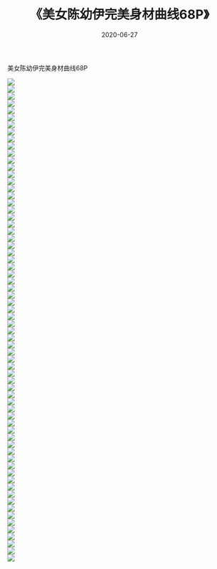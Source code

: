 ﻿---
layout: post
title:  《美女陈幼伊完美身材曲线68P》
date:   2020-06-27
img: http://pic.660000.xyz/1:/性感/2020/美女陈幼伊完美身材曲线68P/000.jpg
categories: [美女, 清纯, 唯美]
---

美女陈幼伊完美身材曲线68P

  ![](http://pic.660000.xyz/1:/性感/2020/美女陈幼伊完美身材曲线68P/001.jpg) <br> ![](http://pic.660000.xyz/1:/性感/2020/美女陈幼伊完美身材曲线68P/002.jpg) <br> ![](http://pic.660000.xyz/1:/性感/2020/美女陈幼伊完美身材曲线68P/003.jpg) <br> ![](http://pic.660000.xyz/1:/性感/2020/美女陈幼伊完美身材曲线68P/004.jpg) <br> ![](http://pic.660000.xyz/1:/性感/2020/美女陈幼伊完美身材曲线68P/005.jpg) <br> ![](http://pic.660000.xyz/1:/性感/2020/美女陈幼伊完美身材曲线68P/006.jpg) <br> ![](http://pic.660000.xyz/1:/性感/2020/美女陈幼伊完美身材曲线68P/007.jpg) <br> ![](http://pic.660000.xyz/1:/性感/2020/美女陈幼伊完美身材曲线68P/008.jpg) <br> ![](http://pic.660000.xyz/1:/性感/2020/美女陈幼伊完美身材曲线68P/009.jpg) <br> ![](http://pic.660000.xyz/1:/性感/2020/美女陈幼伊完美身材曲线68P/010.jpg) <br> ![](http://pic.660000.xyz/1:/性感/2020/美女陈幼伊完美身材曲线68P/011.jpg) <br> ![](http://pic.660000.xyz/1:/性感/2020/美女陈幼伊完美身材曲线68P/012.jpg) <br> ![](http://pic.660000.xyz/1:/性感/2020/美女陈幼伊完美身材曲线68P/013.jpg) <br> ![](http://pic.660000.xyz/1:/性感/2020/美女陈幼伊完美身材曲线68P/014.jpg) <br> ![](http://pic.660000.xyz/1:/性感/2020/美女陈幼伊完美身材曲线68P/015.jpg) <br> ![](http://pic.660000.xyz/1:/性感/2020/美女陈幼伊完美身材曲线68P/016.jpg) <br> ![](http://pic.660000.xyz/1:/性感/2020/美女陈幼伊完美身材曲线68P/017.jpg) <br> ![](http://pic.660000.xyz/1:/性感/2020/美女陈幼伊完美身材曲线68P/018.jpg) <br> ![](http://pic.660000.xyz/1:/性感/2020/美女陈幼伊完美身材曲线68P/019.jpg) <br> ![](http://pic.660000.xyz/1:/性感/2020/美女陈幼伊完美身材曲线68P/020.jpg) <br> ![](http://pic.660000.xyz/1:/性感/2020/美女陈幼伊完美身材曲线68P/021.jpg) <br> ![](http://pic.660000.xyz/1:/性感/2020/美女陈幼伊完美身材曲线68P/022.jpg) <br> ![](http://pic.660000.xyz/1:/性感/2020/美女陈幼伊完美身材曲线68P/023.jpg) <br> ![](http://pic.660000.xyz/1:/性感/2020/美女陈幼伊完美身材曲线68P/024.jpg) <br> ![](http://pic.660000.xyz/1:/性感/2020/美女陈幼伊完美身材曲线68P/025.jpg) <br> ![](http://pic.660000.xyz/1:/性感/2020/美女陈幼伊完美身材曲线68P/026.jpg) <br> ![](http://pic.660000.xyz/1:/性感/2020/美女陈幼伊完美身材曲线68P/027.jpg) <br> ![](http://pic.660000.xyz/1:/性感/2020/美女陈幼伊完美身材曲线68P/028.jpg) <br> ![](http://pic.660000.xyz/1:/性感/2020/美女陈幼伊完美身材曲线68P/029.jpg) <br> ![](http://pic.660000.xyz/1:/性感/2020/美女陈幼伊完美身材曲线68P/030.jpg) <br> ![](http://pic.660000.xyz/1:/性感/2020/美女陈幼伊完美身材曲线68P/031.jpg) <br> ![](http://pic.660000.xyz/1:/性感/2020/美女陈幼伊完美身材曲线68P/032.jpg) <br> ![](http://pic.660000.xyz/1:/性感/2020/美女陈幼伊完美身材曲线68P/033.jpg) <br> ![](http://pic.660000.xyz/1:/性感/2020/美女陈幼伊完美身材曲线68P/034.jpg) <br> ![](http://pic.660000.xyz/1:/性感/2020/美女陈幼伊完美身材曲线68P/035.jpg) <br> ![](http://pic.660000.xyz/1:/性感/2020/美女陈幼伊完美身材曲线68P/036.jpg) <br> ![](http://pic.660000.xyz/1:/性感/2020/美女陈幼伊完美身材曲线68P/037.jpg) <br> ![](http://pic.660000.xyz/1:/性感/2020/美女陈幼伊完美身材曲线68P/038.jpg) <br> ![](http://pic.660000.xyz/1:/性感/2020/美女陈幼伊完美身材曲线68P/039.jpg) <br> ![](http://pic.660000.xyz/1:/性感/2020/美女陈幼伊完美身材曲线68P/040.jpg) <br> ![](http://pic.660000.xyz/1:/性感/2020/美女陈幼伊完美身材曲线68P/041.jpg) <br> ![](http://pic.660000.xyz/1:/性感/2020/美女陈幼伊完美身材曲线68P/042.jpg) <br> ![](http://pic.660000.xyz/1:/性感/2020/美女陈幼伊完美身材曲线68P/043.jpg) <br> ![](http://pic.660000.xyz/1:/性感/2020/美女陈幼伊完美身材曲线68P/044.jpg) <br> ![](http://pic.660000.xyz/1:/性感/2020/美女陈幼伊完美身材曲线68P/045.jpg) <br> ![](http://pic.660000.xyz/1:/性感/2020/美女陈幼伊完美身材曲线68P/046.jpg) <br> ![](http://pic.660000.xyz/1:/性感/2020/美女陈幼伊完美身材曲线68P/047.jpg) <br> ![](http://pic.660000.xyz/1:/性感/2020/美女陈幼伊完美身材曲线68P/048.jpg) <br> ![](http://pic.660000.xyz/1:/性感/2020/美女陈幼伊完美身材曲线68P/049.jpg) <br> ![](http://pic.660000.xyz/1:/性感/2020/美女陈幼伊完美身材曲线68P/050.jpg) <br> ![](http://pic.660000.xyz/1:/性感/2020/美女陈幼伊完美身材曲线68P/051.jpg) <br> ![](http://pic.660000.xyz/1:/性感/2020/美女陈幼伊完美身材曲线68P/052.jpg) <br> ![](http://pic.660000.xyz/1:/性感/2020/美女陈幼伊完美身材曲线68P/053.jpg) <br> ![](http://pic.660000.xyz/1:/性感/2020/美女陈幼伊完美身材曲线68P/054.jpg) <br> ![](http://pic.660000.xyz/1:/性感/2020/美女陈幼伊完美身材曲线68P/055.jpg) <br> ![](http://pic.660000.xyz/1:/性感/2020/美女陈幼伊完美身材曲线68P/056.jpg) <br> ![](http://pic.660000.xyz/1:/性感/2020/美女陈幼伊完美身材曲线68P/057.jpg) <br> ![](http://pic.660000.xyz/1:/性感/2020/美女陈幼伊完美身材曲线68P/058.jpg) <br> ![](http://pic.660000.xyz/1:/性感/2020/美女陈幼伊完美身材曲线68P/059.jpg) <br> ![](http://pic.660000.xyz/1:/性感/2020/美女陈幼伊完美身材曲线68P/060.jpg) <br> ![](http://pic.660000.xyz/1:/性感/2020/美女陈幼伊完美身材曲线68P/061.jpg) <br> ![](http://pic.660000.xyz/1:/性感/2020/美女陈幼伊完美身材曲线68P/062.jpg) <br> ![](http://pic.660000.xyz/1:/性感/2020/美女陈幼伊完美身材曲线68P/063.jpg) <br> ![](http://pic.660000.xyz/1:/性感/2020/美女陈幼伊完美身材曲线68P/064.jpg) <br> ![](http://pic.660000.xyz/1:/性感/2020/美女陈幼伊完美身材曲线68P/065.jpg) <br> ![](http://pic.660000.xyz/1:/性感/2020/美女陈幼伊完美身材曲线68P/066.jpg) <br> ![](http://pic.660000.xyz/1:/性感/2020/美女陈幼伊完美身材曲线68P/067.jpg) <br> ![](http://pic.660000.xyz/1:/性感/2020/美女陈幼伊完美身材曲线68P/068.jpg) <br>